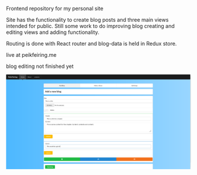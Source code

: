 Frontend repository for my personal site

Site has the functionality to create blog posts and three main views intended for public.
Still some work to do improving blog creating and editing views and adding functionality.

Routing is done with React router and blog-data is held in Redux store. 

live at peikfeiring.me

blog editing not finished yet

![mysite](blogCreationView.png)
